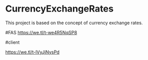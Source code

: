 # CurrencyExchangeRates
This project is based on the concept of currency exchange rates.


#FAS
https://we.tl/t-we4R5NqSP8

#client


https://we.tl/t-lVyJjNysPd
